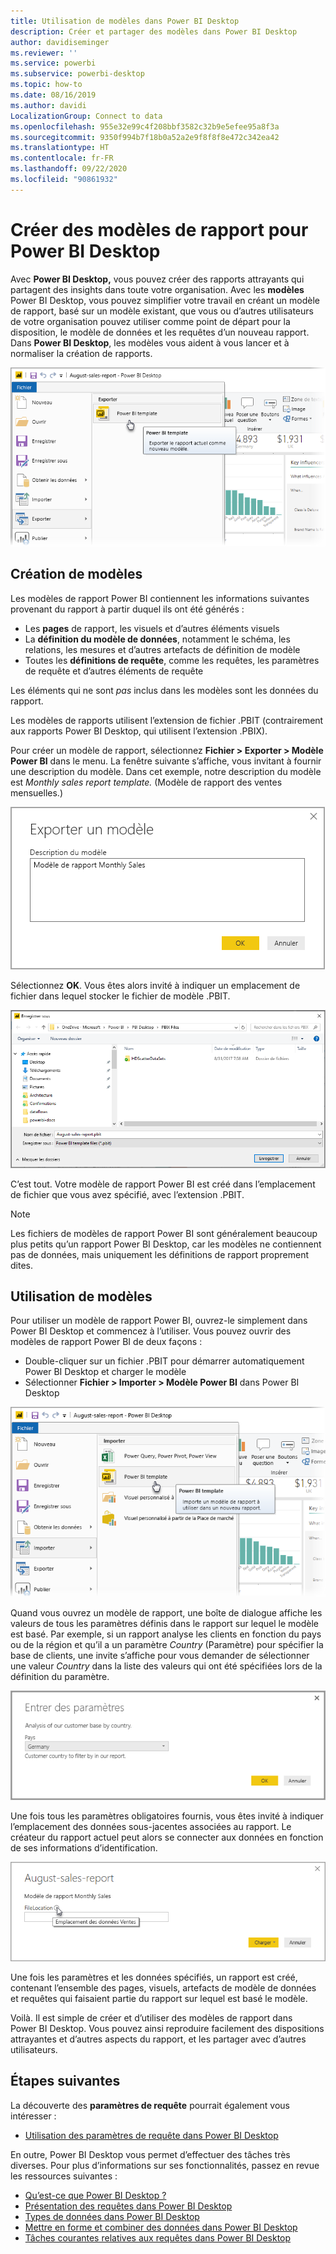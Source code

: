 ```yaml
---
title: Utilisation de modèles dans Power BI Desktop
description: Créer et partager des modèles dans Power BI Desktop
author: davidiseminger
ms.reviewer: ''
ms.service: powerbi
ms.subservice: powerbi-desktop
ms.topic: how-to
ms.date: 08/16/2019
ms.author: davidi
LocalizationGroup: Connect to data
ms.openlocfilehash: 955e32e99c4f208bbf3582c32b9e5efee95a8f3a
ms.sourcegitcommit: 9350f994b7f18b0a52a2e9f8f8f8e472c342ea42
ms.translationtype: HT
ms.contentlocale: fr-FR
ms.lasthandoff: 09/22/2020
ms.locfileid: "90861932"
---
```

# <a name="create-report-templates-for-power-bi-desktop"></a>Créer des modèles de rapport pour Power BI Desktop

Avec **Power BI Desktop,** vous pouvez créer des rapports attrayants qui partagent des insights dans toute votre organisation. Avec les **modèles** Power BI Desktop, vous pouvez simplifier votre travail en créant un modèle de rapport, basé sur un modèle existant, que vous ou d’autres utilisateurs de votre organisation pouvez utiliser comme point de départ pour la disposition, le modèle de données et les requêtes d’un nouveau rapport. Dans **Power BI Desktop**, les modèles vous aident à vous lancer et à normaliser la création de rapports.

![Exporter un rapport en tant que modèle](media/desktop-templates/desktop-templates-01.png)

## <a name="creating-templates"></a>Création de modèles

Les modèles de rapport Power BI contiennent les informations suivantes provenant du rapport à partir duquel ils ont été générés :

* Les **pages** de rapport, les visuels et d’autres éléments visuels
* La **définition du modèle de données**, notamment le schéma, les relations, les mesures et d’autres artefacts de définition de modèle
* Toutes les **définitions de requête**, comme les requêtes, les paramètres de requête et d’autres éléments de requête

Les éléments qui ne sont *pas* inclus dans les modèles sont les données du rapport. 

Les modèles de rapports utilisent l’extension de fichier .PBIT (contrairement aux rapports Power BI Desktop, qui utilisent l’extension .PBIX). 

Pour créer un modèle de rapport, sélectionnez **Fichier > Exporter > Modèle Power BI** dans le menu. La fenêtre suivante s’affiche, vous invitant à fournir une description du modèle. Dans cet exemple, notre description du modèle est *Monthly sales report template.* (Modèle de rapport des ventes mensuelles.)

![Boîte de dialogue de description de l’exportation d’un modèle](media/desktop-templates/desktop-templates-02.png)

Sélectionnez **OK**. Vous êtes alors invité à indiquer un emplacement de fichier dans lequel stocker le fichier de modèle .PBIT.

![Emplacement du modèle](media/desktop-templates/desktop-templates-03.png)

C’est tout. Votre modèle de rapport Power BI est créé dans l’emplacement de fichier que vous avez spécifié, avec l’extension .PBIT.

> [!NOTE]
> Les fichiers de modèles de rapport Power BI sont généralement beaucoup plus petits qu’un rapport Power BI Desktop, car les modèles ne contiennent pas de données, mais uniquement les définitions de rapport proprement dites. 

## <a name="using-templates"></a>Utilisation de modèles

Pour utiliser un modèle de rapport Power BI, ouvrez-le simplement dans Power BI Desktop et commencez à l’utiliser. Vous pouvez ouvrir des modèles de rapport Power BI de deux façons :

* Double-cliquer sur un fichier .PBIT pour démarrer automatiquement Power BI Desktop et charger le modèle
* Sélectionner **Fichier > Importer > Modèle Power BI** dans Power BI Desktop

![Importer un modèle](media/desktop-templates/desktop-templates-04.png)

Quand vous ouvrez un modèle de rapport, une boîte de dialogue affiche les valeurs de tous les paramètres définis dans le rapport sur lequel le modèle est basé. Par exemple, si un rapport analyse les clients en fonction du pays ou de la région et qu’il a un paramètre *Country* (Paramètre) pour spécifier la base de clients, une invite s’affiche pour vous demander de sélectionner une valeur *Country* dans la liste des valeurs qui ont été spécifiées lors de la définition du paramètre. 

![Spécifier des paramètres pour un modèle](media/desktop-templates/desktop-templates-05a.png)

Une fois tous les paramètres obligatoires fournis, vous êtes invité à indiquer l’emplacement des données sous-jacentes associées au rapport. Le créateur du rapport actuel peut alors se connecter aux données en fonction de ses informations d’identification.

![Spécifier un emplacement des données pour un modèle](media/desktop-templates/desktop-templates-05.png)

Une fois les paramètres et les données spécifiés, un rapport est créé, contenant l’ensemble des pages, visuels, artefacts de modèle de données et requêtes qui faisaient partie du rapport sur lequel est basé le modèle. 

Voilà. Il est simple de créer et d’utiliser des modèles de rapport dans Power BI Desktop. Vous pouvez ainsi reproduire facilement des dispositions attrayantes et d’autres aspects du rapport, et les partager avec d’autres utilisateurs.

## <a name="next-steps"></a>Étapes suivantes
La découverte des **paramètres de requête** pourrait également vous intéresser :
* [Utilisation des paramètres de requête dans Power BI Desktop](/power-query/power-query-query-parameters)

En outre, Power BI Desktop vous permet d’effectuer des tâches très diverses. Pour plus d’informations sur ses fonctionnalités, passez en revue les ressources suivantes :

* [Qu’est-ce que Power BI Desktop ?](../fundamentals/desktop-what-is-desktop.md)
* [Présentation des requêtes dans Power BI Desktop](../transform-model/desktop-query-overview.md)
* [Types de données dans Power BI Desktop](../connect-data/desktop-data-types.md)
* [Mettre en forme et combiner des données dans Power BI Desktop](../connect-data/desktop-shape-and-combine-data.md)
* [Tâches courantes relatives aux requêtes dans Power BI Desktop](../transform-model/desktop-common-query-tasks.md)